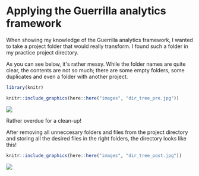 # Applying the Guerrilla analytics framework

When showing my knowledge of the Guerrilla analytics framework, I wanted to take a project folder that would really transform. I found such a folder in my practice project directory.

As you can see below, it's rather messy. While the folder names are quite clear, the contents are not so much; there are some empty folders, some duplicates and even a folder with another project.


```r
library(knitr)
```


```r
knitr::include_graphics(here::here("images", "dir_tree_pre.jpg"))
```

![](C:/Users/ikben/OneDrive/Documenten/Data_science/workflows-portfolio/images/dir_tree_pre.jpg)<!-- -->

Rather overdue for a clean-up!

After removing all unneccesary folders and files from the project directory and storing all the desired files in the right folders, the directory looks like this!


```r
knitr::include_graphics(here::here("images", "dir_tree_post.jpg"))
```

![](C:/Users/ikben/OneDrive/Documenten/Data_science/workflows-portfolio/images/dir_tree_post.jpg)<!-- -->
